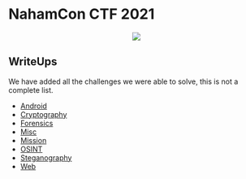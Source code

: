# NahamCon CTF 2021

<p align="center">
    <img src="https://raw.githubusercontent.com/thewhitecircle/ctf_writeups/main/nahamcon_2021/twc_nahamcon_cert.png">
</p>

## WriteUps

We have added all the challenges we were able to solve, this is not a complete list.

* [Android](android.md)
* [Cryptography](crypto.md)
* [Forensics](forensics.md)
* [Misc](misc.md)
* [Mission](mission.md)
* [OSINT](osint.md)
* [Steganography](stego.md)
* [Web](web.md)
